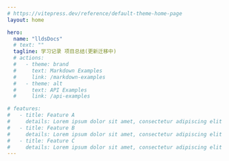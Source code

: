 ```yaml
---
# https://vitepress.dev/reference/default-theme-home-page
layout: home

hero:
  name: "lldsDocs"
  # text: ""
  tagline: 学习记录 项目总结(更新迁移中)
  # actions:
  #   - theme: brand
  #     text: Markdown Examples
  #     link: /markdown-examples
  #   - theme: alt
  #     text: API Examples
  #     link: /api-examples

# features:
#   - title: Feature A
#     details: Lorem ipsum dolor sit amet, consectetur adipiscing elit
#   - title: Feature B
#     details: Lorem ipsum dolor sit amet, consectetur adipiscing elit
#   - title: Feature C
#     details: Lorem ipsum dolor sit amet, consectetur adipiscing elit
---
```


